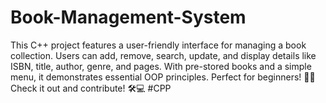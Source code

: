 # Book-Management-System
This C++ project features a user-friendly interface for managing a book collection. Users can add, remove, search, update, and display details like ISBN, title, author, genre, and pages. With pre-stored books and a simple menu, it demonstrates essential OOP principles. Perfect for beginners! 🚀✨ Check it out and contribute! 🛠️💻 #CPP 
